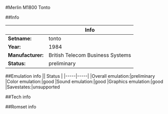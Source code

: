 #Merlin M1800 Tonto

##Info

||Info|
|-----|-----|
|**Setname:**|tonto
|**Year:**|1984
|**Manufacturer:**|British Telecom Business Systems
|**Status:**|preliminary

##Emulation info
|| Status |
|-----|-----|
|Overall emulation:|preliminary
|Color emulation:|good
|Sound emulation:|good
|Graphics emulation:|good
|Savestates:|unsupported

##Tech info

##Romset info

<!--- START OF EDITED COMMENT DO NOT TOUCH TEXT ABOVE-->
